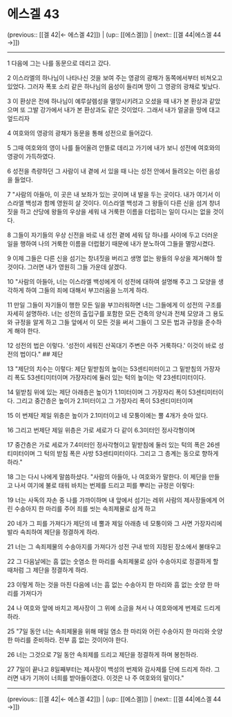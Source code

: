 # 에스겔 43

(previous:: [[겔 42|← 에스겔 42]]) | (up:: [[에스겔]]) | (next:: [[겔 44|에스겔 44 →]])

***




1 
다음에 그는 나를 동문으로 데리고 갔다. 



2 
이스라엘의 하나님이 나타나신 것을 보여 주는 영광의 광채가 동쪽에서부터 비쳐오고 있었다. 그러자 폭포 소리 같은 하나님의 음성이 들리며 땅이 그 영광의 광채로 빛났다. 



3 
이 환상은 전에 하나님이 예루살렘성을 멸망시키려고 오셨을 때 내가 본 환상과 같았으며 또 그발 강가에서 내가 본 환상과도 같은 것이었다. 그래서 내가 얼굴을 땅에 대고 엎드리자 



4 
여호와의 영광의 광채가 동문을 통해 성전으로 들어갔다. 



5 
그때 여호와의 영이 나를 들어올려 안뜰로 데리고 가기에 내가 보니 성전에 여호와의 영광이 가득하였다. 



6 
성전을 측량하던 그 사람이 내 곁에 서 있을 때 나는 성전 안에서 들려오는 이런 음성을 들었다. 



7 
"사람의 아들아, 이 곳은 내 보좌가 있는 곳이며 내 발을 두는 곳이다. 내가 여기서 이스라엘 백성과 함께 영원히 살 것이다. 이스라엘 백성과 그 왕들이 다른 신을 섬겨 창녀짓을 하고 산당에 왕들의 우상을 세워 내 거룩한 이름을 더럽히는 일이 다시는 없을 것이다. 



8 
그들이 자기들의 우상 신전을 바로 내 성전 곁에 세워 담 하나를 사이에 두고 더러운 일을 행하여 나의 거룩한 이름을 더럽혔기 때문에 내가 분노하여 그들을 멸망시켰다. 



9 
이제 그들은 다른 신을 섬기는 창녀짓을 버리고 생명 없는 왕들의 우상을 제거해야 할 것이다. 그러면 내가 영원히 그들 가운데 살겠다. 



10 
"사람의 아들아, 너는 이스라엘 백성에게 이 성전에 대하여 설명해 주고 그 모양을 생각하게 하여 그들의 죄에 대해서 부끄러움을 느끼게 하라. 



11 
만일 그들이 자기들이 행한 모든 일을 부끄러워하면 너는 그들에게 이 성전의 구조를 자세히 설명하라. 너는 성전의 출입구를 포함한 모든 건축의 양식과 전체 모양과 그 용도와 규정을 알게 하고 그들 앞에서 이 모든 것을 써서 그들이 그 모든 법과 규정을 준수하게 해야 한다. 



12 
성전의 법은 이렇다. '성전이 세워진 산꼭대기 주변은 아주 거룩하다.' 이것이 바로 성전의 법이다." ## 제단 



13 
"제단의 치수는 이렇다: 제단 밑받침의 높이는 53센티미터이고 그 밑받침의 가장자리 폭도 53센티미터이며 가장자리에 둘러 있는 턱의 높이는 약 23센티미터이다. 



14 
밑받침 위에 있는 제단 아래층은 높이가 1.1미터이며 그 가장자리 폭이 53센티미터이다. 그리고 중간층은 높이가 2.1미터이고 그 가장자리 폭이 53센티미터이며 



15 
이 번제단 제일 위층은 높이가 2.1미터이고 네 모퉁이에는 뿔 4개가 솟아 있다. 



16 
그리고 번제단 제일 위층은 가로 세로가 다 같이 6.3미터인 정사각형이며 



17 
중간층은 가로 세로가 7.4미터인 정사각형이고 밑받침에 둘러 있는 턱의 폭은 26센티미터이며 그 턱의 받침 폭은 사방 53센티미터이다. 그리고 그 층계는 동으로 향하게 하라." 



18 
그는 다시 나에게 말씀하셨다. "사람의 아들아, 나 여호와가 말한다. 이 제단을 만들고 나서 여기에 불로 태워 바치는 번제를 드리고 피를 뿌리는 규정은 이렇다: 



19 
너는 사독의 자손 중 나를 가까이하며 내 앞에서 섬기는 레위 사람의 제사장들에게 어린 수송아지 한 마리를 주어 죄를 씻는 속죄제물로 삼게 하고 



20 
네가 그 피를 가져다가 제단의 네 뿔과 제일 아래층 네 모퉁이와 그 사면 가장자리에 발라 속죄하여 제단을 정결하게 하라. 



21 
너는 그 속죄제물의 수송아지를 가져다가 성전 구내 밖의 지정된 장소에서 불태우고 



22 
그 다음날에는 흠 없는 숫염소 한 마리를 속죄제물로 삼아 수송아지로 정결하게 할 때처럼 그 제단을 정결하게 하라. 



23 
이렇게 하는 것을 마친 다음에 너는 흠 없는 수송아지 한 마리와 흠 없는 숫양 한 마리를 가져다가 



24 
나 여호와 앞에 바치고 제사장이 그 위에 소금을 쳐서 나 여호와에게 번제로 드리게 하라. 



25 
"7일 동안 너는 속죄제물을 위해 매일 염소 한 마리와 어린 수송아지 한 마리와 숫양 한 마리를 준비하라. 전부 흠 없는 것이어야 한다. 



26 
너는 그것으로 7일 동안 속죄제를 드리고 제단을 정결하게 하며 봉헌하라. 



27 
7일이 끝나고 8일째부터는 제사장이 백성의 번제와 감사제를 단에 드리게 하라. 그러면 내가 기꺼이 너희를 받아들이겠다. 이것은 나 주 여호와의 말이다."

***

(previous:: [[겔 42|← 에스겔 42]]) | (up:: [[에스겔]]) | (next:: [[겔 44|에스겔 44 →]])

